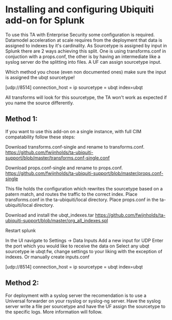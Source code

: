 # Installing and configuring Ubiquiti add-on for Splunk

To use this TA with Enterprise Security some configuration is required. Datamodel acceleration at scale requires from the deployment that data is assigned to indexes by it's cardinality. As Sourcetype is assigned by input in Splunk there are 2 ways achieving this split. One is using transforms.conf in conjuction with a props.conf, the other is by having an intermediate like a syslog server do the splitting into files. A UF can assign sourcetype input.

Which method you chose (even non documented ones) make sure the input is assigned the ubqt sourcetype! 

[udp://8514]
connection_host = ip 
sourcetype = ubqt 
index=ubqt

All transforms will look for this sourcetype, the TA won't work as expected if you name the source differently. 

## Method 1:

If you want to use this add-on on a single instance, with full CIM compatability follow these steps:

Download transforms.conf-single and rename to transforms.conf. 
https://github.com/fwijnholds/ta-ubiquiti-support/blob/master/transforms.conf-single.conf

Download props.conf-single and rename to props.conf.
https://github.com/fwijnholds/ta-ubiquiti-support/blob/master/props.conf-single

This file holds the configuration which rewrites the sourcetype based on a patern match, and routes the traffic to the correct index.
Place transforms.conf in the ta-ubiquiti/local directory.
Place props.conf in the ta-ubiquiti/local directory.

Download and install the ubqt_indexes.tar
https://github.com/fwijnholds/ta-ubiquiti-support/blob/master/org_all_indexes.spl

Restart splunk

In the UI navigate to Settings -> Data Inputs
Add a new input for UDP
Enter the port which you would like to receive the data on
Select any ubqt sourcetype ie ubqt:fw, change settings to your liking with the exception of indexes. Or manually create inputs.conf

[udp://8514]
connection_host = ip 
sourcetype = ubqt 
index=ubqt

## Method 2:

For deployment with a syslog server the recomendation is to use a Universal forwarder on your rsyslog or syslog-ng server. Have the syslog server write a file per sourcetype and have the UF assign the sourcetype to the specific logs. More information will follow.
